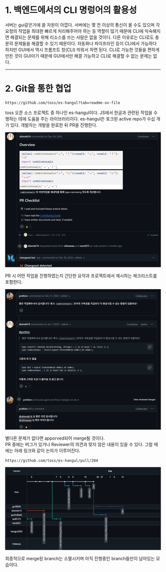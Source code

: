 # 1. 백엔드에서의 CLI 명렁어의 활용성

서버는 gui같은거에 쓸 자원이 아깝다. 서버에는 몇 천 이상의 통신이 올 수도 있으며 각 요청의 작업을 최대한 빠르게 처리해주어야 하는 등 역할이 많기 때문에 CLI에 익숙해지면 해결되는 문제를 위해 리소스를 쓰는 사람은 없을 것이다.
다른 이유로는 CLI로도 충분히 문제들을 해결할 수 있기 때문이다. 자동화나 파이프라인 등이 CLI에서 가능하다 하지만 GUI에서 역시 프롬프트 창(CLI) 띄워서 하면 된다. CLI로 가능한 것들을 편하게 만든 것이 GUI이기 때문에 GUI에서만 해결 가능하고 CLI로 해결할 수 없는 문제는 없다.

---

# 2. Git을 통한 협업

```
https://github.com/toss/es-hangul?tab=readme-ov-file
```

toss 오픈 소스 프로젝트 중 하나인 es-hangul이다. JS에서 한글과 관련된 작업을 수행하는 데에 도움을 주는 라이브러리이다.
es-hangul은 포크된 active repo가 수십 개가 있다. 개발자는 개발을 완료한 뒤 PR을 진행한다.

![PR1](./weekly4/PR1.png)

PR 시 어떤 작업을 진행하였는지 간단한 요약과 프로젝트에서 제시하는 체크리스트를 포함한다.

![PR2](./weekly4/PR2.png)

별다른 문제가 없다면 apporved되어 merge될 것이다.  
PR 중에는 버그가 있거나 Reviewer의 의견과 맞지 않은 내용이 있을 수 있다. 그럴 때에는 아래 링크와 같이 논의가 이루어진다.

```
https://github.com/toss/es-hangul/pull/204
```

![tree](./weekly4/tree.png)

최종적으로 merge된 branch는 소멸시키며 아직 진행중인 branch들만이 남아있는 모습이다.

